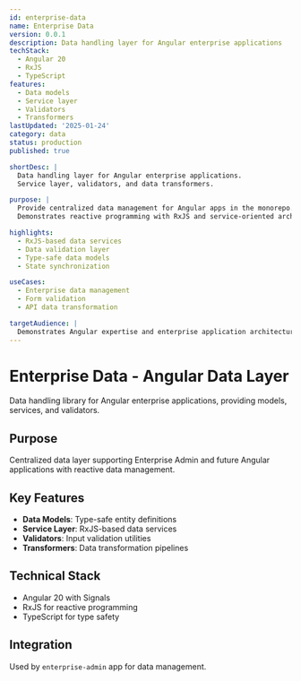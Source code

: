 ```yaml
---
id: enterprise-data
name: Enterprise Data
version: 0.0.1
description: Data handling layer for Angular enterprise applications
techStack:
  - Angular 20
  - RxJS
  - TypeScript
features:
  - Data models
  - Service layer
  - Validators
  - Transformers
lastUpdated: '2025-01-24'
category: data
status: production
published: true

shortDesc: |
  Data handling layer for Angular enterprise applications.
  Service layer, validators, and data transformers.

purpose: |
  Provide centralized data management for Angular apps in the monorepo.
  Demonstrates reactive programming with RxJS and service-oriented architecture.

highlights:
  - RxJS-based data services
  - Data validation layer
  - Type-safe data models
  - State synchronization

useCases:
  - Enterprise data management
  - Form validation
  - API data transformation

targetAudience: |
  Demonstrates Angular expertise and enterprise application architecture.
---
```


# Enterprise Data - Angular Data Layer

Data handling library for Angular enterprise applications, providing models, services, and validators.

## Purpose

Centralized data layer supporting Enterprise Admin and future Angular applications with reactive data management.

## Key Features

- **Data Models**: Type-safe entity definitions
- **Service Layer**: RxJS-based data services
- **Validators**: Input validation utilities
- **Transformers**: Data transformation pipelines

## Technical Stack

- Angular 20 with Signals
- RxJS for reactive programming
- TypeScript for type safety

## Integration

Used by `enterprise-admin` app for data management.
